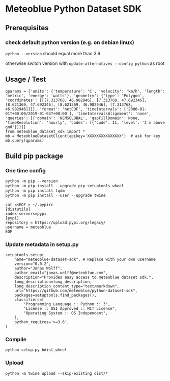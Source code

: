 # Meteoblue Python Dataset SDK

## Prerequisites

### check default python version (e.g. on debian linux)
`python --version` should equal more than 3.6

otherwise switch version with
`update-alternatives --config python` as root

## Usage / Test

```
qparams = {'units': {'temperature': 'C', 'velocity': 'km/h', 'length': 'metric', 'energy': 'watts'}, 'geometry': {'type': 'Polygon', 'coordinates': [[[7.313768, 46.982946], [7.313768, 47.692346], [8.621369, 47.692346], [8.621369, 46.982946], [7.313768, 46.982946]]]}, 'format': 'netCDF', 'timeIntervals': ['2000-01-01T+00:00/2019-01-04T+00:00'], 'timeIntervalsAlignment': 'none', 'queries': [{'domain': 'NEMSGLOBAL', 'gapFillDomain': None, 'timeResolution': 'hourly', 'codes': [{'code': 11, 'level': '2 m above gnd'}]}]}
from meteoblue_dataset_sdk import *
mb = MeteoblueDatasetClient(apikey='XXXXXXXXXXXXXXX')  # ask for key
mb.query(qparams)
```

## Build pip package

### One time config
```python -V  # for python version (2/3)
python -m pip --version
python -m pip install --upgrade pip setuptools wheel
python -m pip install tqdm
python -m pip install --user --upgrade twine
```
```
cat <<EOF > ~/.pypirc
[distutils] 
index-servers=pypi
[pypi] 
repository = https://upload.pypi.org/legacy/ 
username = meteoblue
EOF
```

### Update metadata in setup.py
```
setuptools.setup(
    name="meteoblue-dataset-sdk", # Replace with your own username
    version="0.0.2",
    author="Jonas Wolff",
    author_email="jonas.wolff@meteoblue.com",
    description="Provides easy access to meteoblue dataset sdk.",
    long_description=long_description,
    long_description_content_type="text/markdown",
    url="https://github.com/meteoblue/python-dataset-sdk",
    packages=setuptools.find_packages(),
    classifiers=[
        "Programming Language :: Python :: 3",
        "License :: OSI Approved :: MIT License",
        "Operating System :: OS Independent",
    ],
    python_requires='>=3.6',
)
```

### Compile
`python setup.py bdist_wheel`

### Upload
`python -m twine upload --skip-existing dist/*`
